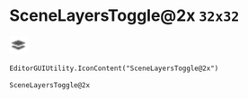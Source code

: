 # SceneLayersToggle@2x `32x32`
<img src="/img/SceneLayersToggle.png" width=32 height=32>

``` CSharp
EditorGUIUtility.IconContent("SceneLayersToggle@2x")
```
```
SceneLayersToggle@2x
```
